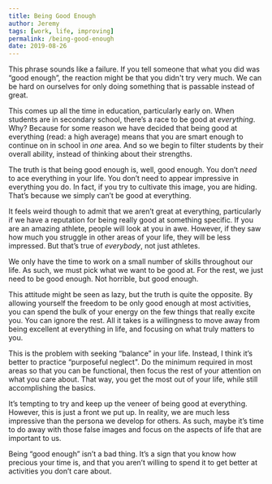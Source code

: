 ```yaml
---
title: Being Good Enough
author: Jeremy
tags: [work, life, improving]
permalink: /being-good-enough
date: 2019-08-26
---
```


This phrase sounds like a failure. If you tell someone that what you did was “good enough”, the reaction might be that you didn't try very much. We can be hard on ourselves for only doing something that is passable instead of great.

This comes up all the time in education, particularly early on. When students are in secondary school, there’s a race to be good at *everything*. Why? Because for some reason we have decided that being good at everything (read: a high average) means that you are smart enough to continue on in school in *one* area. And so we begin to filter students by their overall ability, instead of thinking about their strengths.

The truth is that being good enough is, well, good enough. You don’t *need* to ace everything in your life. You don’t need to appear impressive in everything you do. In fact, if you try to cultivate this image, you are hiding. That’s because we simply can’t be good at everything.

It feels weird though to admit that we aren’t great at everything, particularly if we have a reputation for being really good at something specific. If you are an amazing athlete, people will look at you in awe. However, if they saw how much you struggle in other areas of your life, they will be less impressed. But that’s true of *everybody*, not just athletes.

We only have the time to work on a small number of skills throughout our life. As such, we must pick what we want to be good at. For the rest, we just need to be good enough. Not horrible, but good enough.

This attitude might be seen as lazy, but the truth is quite the opposite. By allowing yourself the freedom to be only good enough at most activities, you can spend the bulk of your energy on the few things that really excite you. You can ignore the rest. All it takes is a willingness to move away from being excellent at everything in life, and focusing on what truly matters to you.

This is the problem with seeking “balance” in your life. Instead, I think it’s better to practice “purposeful neglect". Do the minimum required in most areas so that you can be functional, then focus the rest of your attention on what you care about. That way, you get the most out of your life, while still accomplishing the basics.

It’s tempting to try and keep up the veneer of being good at everything. However, this is just a front we put up. In reality, we are much less impressive than the persona we develop for others. As such, maybe it’s time to do away with those false images and focus on the aspects of life that are important to us.

Being “good enough” isn’t a bad thing. It’s a sign that you know how precious your time is, and that you aren’t willing to spend it to get better at activities you don’t care about.
